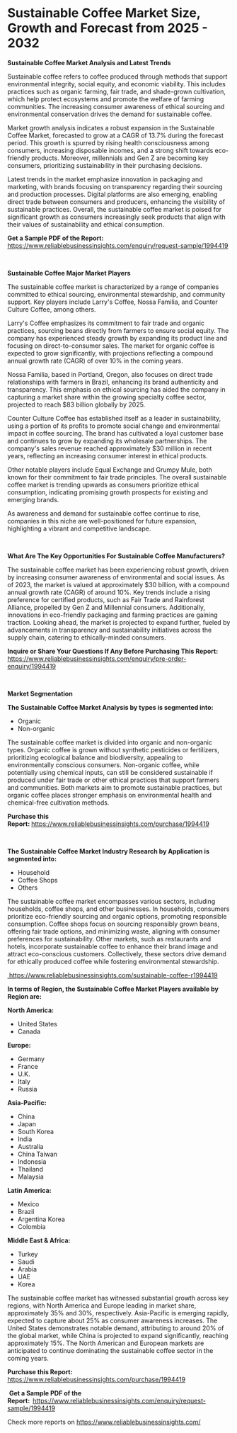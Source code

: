 <p><h1>Sustainable Coffee Market Size, Growth and Forecast from 2025 - 2032</h1></p><p><strong>Sustainable Coffee Market Analysis and Latest Trends</strong></p>
<p><p>Sustainable coffee refers to coffee produced through methods that support environmental integrity, social equity, and economic viability. This includes practices such as organic farming, fair trade, and shade-grown cultivation, which help protect ecosystems and promote the welfare of farming communities. The increasing consumer awareness of ethical sourcing and environmental conservation drives the demand for sustainable coffee.</p><p>Market growth analysis indicates a robust expansion in the Sustainable Coffee Market, forecasted to grow at a CAGR of 13.7% during the forecast period. This growth is spurred by rising health consciousness among consumers, increasing disposable incomes, and a strong shift towards eco-friendly products. Moreover, millennials and Gen Z are becoming key consumers, prioritizing sustainability in their purchasing decisions. </p><p>Latest trends in the market emphasize innovation in packaging and marketing, with brands focusing on transparency regarding their sourcing and production processes. Digital platforms are also emerging, enabling direct trade between consumers and producers, enhancing the visibility of sustainable practices. Overall, the sustainable coffee market is poised for significant growth as consumers increasingly seek products that align with their values of sustainability and ethical consumption.</p></p>
<p><strong>Get a Sample PDF of the Report:&nbsp;</strong> <a href="https://www.reliablebusinessinsights.com/enquiry/request-sample/1994419?utm_campaign=2354&utm_medium=2&utm_source=Github&utm_content=ia&utm_term=08022025&utm_id=sustainable-coffee">https://www.reliablebusinessinsights.com/enquiry/request-sample/1994419</a></p>
<p>&nbsp;</p>
<p><strong>Sustainable Coffee Major Market Players</strong></p>
<p><p>The sustainable coffee market is characterized by a range of companies committed to ethical sourcing, environmental stewardship, and community support. Key players include Larry's Coffee, Nossa Familia, and Counter Culture Coffee, among others.</p><p>Larry's Coffee emphasizes its commitment to fair trade and organic practices, sourcing beans directly from farmers to ensure social equity. The company has experienced steady growth by expanding its product line and focusing on direct-to-consumer sales. The market for organic coffee is expected to grow significantly, with projections reflecting a compound annual growth rate (CAGR) of over 10% in the coming years.</p><p>Nossa Familia, based in Portland, Oregon, also focuses on direct trade relationships with farmers in Brazil, enhancing its brand authenticity and transparency. This emphasis on ethical sourcing has aided the company in capturing a market share within the growing specialty coffee sector, projected to reach $83 billion globally by 2025.</p><p>Counter Culture Coffee has established itself as a leader in sustainability, using a portion of its profits to promote social change and environmental impact in coffee sourcing. The brand has cultivated a loyal customer base and continues to grow by expanding its wholesale partnerships. The company's sales revenue reached approximately $30 million in recent years, reflecting an increasing consumer interest in ethical products.</p><p>Other notable players include Equal Exchange and Grumpy Mule, both known for their commitment to fair trade principles. The overall sustainable coffee market is trending upwards as consumers prioritize ethical consumption, indicating promising growth prospects for existing and emerging brands.</p><p>As awareness and demand for sustainable coffee continue to rise, companies in this niche are well-positioned for future expansion, highlighting a vibrant and competitive landscape.</p></p>
<p>&nbsp;</p>
<p><strong>What Are The Key Opportunities For Sustainable Coffee Manufacturers?</strong></p>
<p><p>The sustainable coffee market has been experiencing robust growth, driven by increasing consumer awareness of environmental and social issues. As of 2023, the market is valued at approximately $30 billion, with a compound annual growth rate (CAGR) of around 10%. Key trends include a rising preference for certified products, such as Fair Trade and Rainforest Alliance, propelled by Gen Z and Millennial consumers. Additionally, innovations in eco-friendly packaging and farming practices are gaining traction. Looking ahead, the market is projected to expand further, fueled by advancements in transparency and sustainability initiatives across the supply chain, catering to ethically-minded consumers.</p></p>
<p><strong>Inquire or Share Your Questions If Any Before Purchasing This Report:</strong> <a href="https://www.reliablebusinessinsights.com/enquiry/pre-order-enquiry/1994419?utm_campaign=2354&utm_medium=2&utm_source=Github&utm_content=ia&utm_term=08022025&utm_id=sustainable-coffee">https://www.reliablebusinessinsights.com/enquiry/pre-order-enquiry/1994419</a></p>
<p>&nbsp;</p>
<p><strong>Market Segmentation</strong></p>
<p><strong>The Sustainable Coffee Market Analysis by types is segmented into:</strong></p>
<p><ul><li>Organic</li><li>Non-organic</li></ul></p>
<p><p>The sustainable coffee market is divided into organic and non-organic types. Organic coffee is grown without synthetic pesticides or fertilizers, prioritizing ecological balance and biodiversity, appealing to environmentally conscious consumers. Non-organic coffee, while potentially using chemical inputs, can still be considered sustainable if produced under fair trade or other ethical practices that support farmers and communities. Both markets aim to promote sustainable practices, but organic coffee places stronger emphasis on environmental health and chemical-free cultivation methods.</p></p>
<p><strong>Purchase this Report:&nbsp;</strong><a href="https://www.reliablebusinessinsights.com/purchase/1994419?utm_campaign=2354&utm_medium=2&utm_source=Github&utm_content=ia&utm_term=08022025&utm_id=sustainable-coffee">https://www.reliablebusinessinsights.com/purchase/1994419</a></p>
<p>&nbsp;</p>
<p><strong>The Sustainable Coffee Market Industry Research by Application is segmented into:</strong></p>
<p><ul><li>Household</li><li>Coffee Shops</li><li>Others</li></ul></p>
<p><p>The sustainable coffee market encompasses various sectors, including households, coffee shops, and other businesses. In households, consumers prioritize eco-friendly sourcing and organic options, promoting responsible consumption. Coffee shops focus on sourcing responsibly grown beans, offering fair trade options, and minimizing waste, aligning with consumer preferences for sustainability. Other markets, such as restaurants and hotels, incorporate sustainable coffee to enhance their brand image and attract eco-conscious customers. Collectively, these sectors drive demand for ethically produced coffee while fostering environmental stewardship.</p></p>
<p><a href="https://www.reliablebusinessinsights.com/sustainable-coffee-r1994419?utm_campaign=2354&utm_medium=2&utm_source=Github&utm_content=ia&utm_term=08022025&utm_id=sustainable-coffee">&nbsp;https://www.reliablebusinessinsights.com/sustainable-coffee-r1994419</a></p>
<p><strong>In terms of Region, the Sustainable Coffee Market Players available by Region are:</strong></p>
<p>
    <p> <strong> North America: </strong>
        <ul>
            <li>United States</li>
            <li>Canada</li>
        </ul>
        </p> 
    <p> <strong> Europe: </strong>
        <ul>
            <li>Germany</li>
            <li>France</li>
            <li>U.K.</li>
            <li>Italy</li>
            <li>Russia</li>
        </ul>
        </p> 
    <p> <strong> Asia-Pacific: </strong>
        <ul>
            <li>China</li>
            <li>Japan</li>
            <li>South Korea</li>
            <li>India</li>
            <li>Australia</li>
            <li>China Taiwan</li>
            <li>Indonesia</li>
            <li>Thailand</li>
            <li>Malaysia</li>
        </ul>
        </p> 
    <p> <strong> Latin America: </strong>
        <ul>
            <li>Mexico</li>
            <li>Brazil</li>
            <li>Argentina Korea</li>
            <li>Colombia</li>
        </ul>
        </p> 
    <p> <strong> Middle East & Africa: </strong>
        <ul>
            <li>Turkey</li>
            <li>Saudi</li>
            <li>Arabia</li>
            <li>UAE</li>
            <li>Korea</li>
        </ul>
    </p>
    </p>
<p><p>The sustainable coffee market has witnessed substantial growth across key regions, with North America and Europe leading in market share, approximately 35% and 30%, respectively. Asia-Pacific is emerging rapidly, expected to capture about 25% as consumer awareness increases. The United States demonstrates notable demand, attributing to around 20% of the global market, while China is projected to expand significantly, reaching approximately 15%. The North American and European markets are anticipated to continue dominating the sustainable coffee sector in the coming years.</p></p>
<p><strong>Purchase this Report: </strong><a href="https://www.reliablebusinessinsights.com/purchase/1994419?utm_campaign=2354&utm_medium=2&utm_source=Github&utm_content=ia&utm_term=08022025&utm_id=sustainable-coffee">https://www.reliablebusinessinsights.com/purchase/1994419</a></p>
<p>&nbsp;<strong>Get a Sample PDF of the Report:&nbsp;&nbsp;</strong><a href="https://www.reliablebusinessinsights.com/enquiry/request-sample/1994419?utm_campaign=2354&utm_medium=2&utm_source=Github&utm_content=ia&utm_term=08022025&utm_id=sustainable-coffee">https://www.reliablebusinessinsights.com/enquiry/request-sample/1994419</a></p>
<p><strong></strong></p>
<p>Check more reports on <a href="https://www.reliablebusinessinsights.com/?utm_campaign=2354&utm_medium=2&utm_source=Github&utm_content=ia&utm_term=08022025&utm_id=sustainable-coffee">https://www.reliablebusinessinsights.com/</a></p>